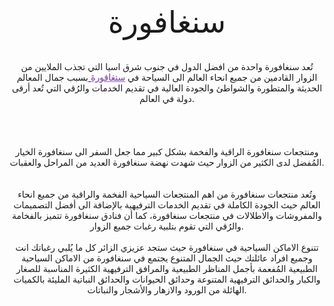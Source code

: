 <div style="text-align: center;">  <font size="7">سنغافورة</font><br>
<br>
<br>
تُعد سنغافورة واحدة من افضل الدول في جنوب شرق اسيا التي تجذب الملايين من الزوار القادمين من جميع انحاء العالم الى السياحة في <a href="https://www.m-arabi.com/country-%D8%B3%D9%86%D8%BA%D8%A7%D9%81%D9%88%D8%B1%D8%A9.html" target="_blank"><font color="#9365B8"><b><u>سنغافورة</u></b></font> </a>بسبب جمال المعالم الحديثة والمتطورة والشواطئ والجودة العالية في تقديم الخدمات والرُقي التي تُعد أرقى دولة في العالم. <br>
<br>
<br>
<br>
<br>
ومنتجعات سنغافورة الراقية والفخمة بشكل  كبير مما جعل السفر الى سنغافورة الخيار المُفضل لدى الكثير من الزوار حيث  شهدت نهضة سنغافورة العديد من المراحل والعقبات. <br>
<br>
<br>
وتُعد منتجعات سنغافورة من اهم المنتجعات السياحية الفخمة والراقية من جميع  انحاء العالم حيث الجودة الكاملة في تقديم الخدمات الترفيهية بالإضافة الى  أفضل التصميمات والمفروشات والاطلالات في منتجعات سنغافورة، كما أن فنادق  سنغافورة تتميز بالفخامة والرُقي التي تقوم بتلبية رغبات جميع الزوار. <br>
<br>
تتنوع الاماكن السياحية في سنغافورة حيث  ستجد عزيزي الزائر كل ما يُلبي رغباتك انت وجميع افراد عائلتك حيث الجمال  المتنوع يجتمع في سنغافورة من الاماكن السياحية الطبيعية المُفعمة بأجمل  المناظر الطبيعية والمرافق الترفيهية الكثيرة المناسبة للصغار والكبار  والحدائق الترفيهية المتنوعة وحدائق الحيوانات والحدائق النباتية المليئة  بالكميات الهائلة من الورود والازهار والأشجار والنباتات. <br>
<br>
<br>
<br>
</div>
